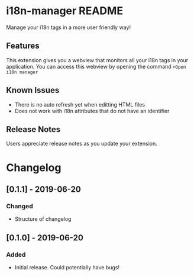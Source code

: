 # i18n-manager README

Manage your i18n tags in a more user friendly way!

## Features

This extension gives you a webview that monitors all your i18n tags in your application.
You can access this webview by opening the command `>Open i18n manager`

## Known Issues

- There is no auto refresh yet when editting HTML files
- Does not work with i18n attributes that do not have an identifier

## Release Notes

Users appreciate release notes as you update your extension.

# Changelog

## [0.1.1] - 2019-06-20
### Changed
- Structure of changelog

## [0.1.0] - 2019-06-20

### Added
- Initial release. Could potentially have bugs!
